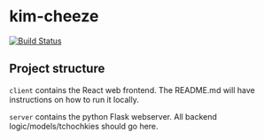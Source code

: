 # kim-cheeze
[![Build Status](https://travis-ci.org/phillipxkang/kim-cheeze.svg?branch=master)](https://travis-ci.org/phillipxkang/kim-cheeze)

## Project structure
`client` contains the React web frontend. The README.md will have instructions on how to run it locally.

`server` contains the python Flask webserver. All backend logic/models/tchochkies should go here.
